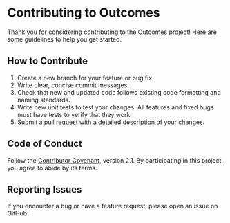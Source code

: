 # Contributing to Outcomes

Thank you for considering contributing to the Outcomes project! Here are some guidelines to help you get started.

## How to Contribute
1. Create a new branch for your feature or bug fix.
2. Write clear, concise commit messages.
3. Check that new and updated code follows existing code formatting and naming standards.
4. Write new unit tests to test your changes. All features and fixed bugs must have tests to verify that they work.
5. Submit a pull request with a detailed description of your changes.

## Code of Conduct
Follow the [Contributor Covenant](https://www.contributor-covenant.org), version 2.1. 
By participating in this project, you agree to abide by its terms.

## Reporting Issues
If you encounter a bug or have a feature request, please open an issue on GitHub.
